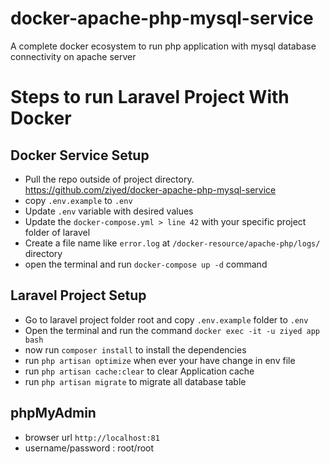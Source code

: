 # docker-apache-php-mysql-service
A complete docker ecosystem to run php application with mysql database connectivity on apache server

# Steps to run Laravel Project With Docker

## Docker Service Setup
- Pull the repo outside of project directory. https://github.com/ziyed/docker-apache-php-mysql-service
- copy `.env.example` to `.env`
- Update `.env` variable with desired values
- Update the `docker-compose.yml > line 42` with your specific project folder of laravel
- Create a file name like `error.log` at `/docker-resource/apache-php/logs/` directory
- open the terminal and run `docker-compose up -d` command

## Laravel Project Setup
- Go to laravel project folder root and copy `.env.example` folder to `.env`
- Open the terminal and run the command `docker exec -it -u ziyed app bash`
- now run `composer install` to install the dependencies
- run `php artisan optimize` when ever your have change in env file
- run `php artisan cache:clear` to clear Application cache
- run `php artisan migrate` to migrate all database table

## phpMyAdmin 
- browser url `http://localhost:81`
- username/password :  root/root
